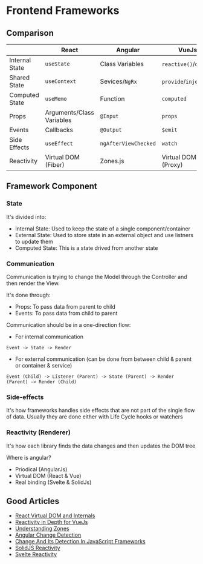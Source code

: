 # Frontend Frameworks

## Comparison

|                | React                     | Angular              | VueJs                 | AngularJs       | SolidJs        | Svelte                     |
| -------------- | ------------------------- | -------------------- | --------------------- | --------------- | -------------- | -------------------------- |
| Internal State | `useState`                | Class Variables      | `reactive()`/`data()` | `$state`        | `createSignal` | Variables                  |
| Shared State   | `useContext`              | Sevices/`NgRx`       | `provide`/`inject`    | Services        | `useContext`   | `setContenxt`/`getContext` |
| Computed State | `useMemo`                 | Function             | `computed`            | Functions       | `createMemo`   | `$:`                       |
| Props          | Arguments/Class Variables | `@Input`             | `props`               | Class Variables | Arguments      | `export`                   |
| Events         | Callbacks                 | `@Output`            | `$emit`               | Callbacks       | Callbacks      | `dispatch`                 |
| Side Effects   | `useEffect`               | `ngAfterViewChecked` | `watch`               | `$watch`        | `createEffect` | `afterUpdate`              |
| Reactivity     | Virtual DOM (Fiber)       | Zones.js             | Virtual DOM (Proxy)   | $digest Cycle   | Direct (N/A)   | Direct (N/A)               |

## Framework Component

### State

It's divided into:

- Internal State: Used to keep the state of a single component/container
- External State: Used to store state in an external object and use listners to update them
- Computed State: This is a state drived from another state

### Communication

Communication is trying to change the Model through the Controller and then render the View.

It's done through:

- Props: To pass data from parent to child
- Events: To pass data from child to parent

Communication should be in a one-direction flow:

- For internal communication

```
Event -> State -> Render
```

- For external communication (can be done from between child & parent or container & service)

```
Event (Child) -> Listener (Parent) -> State (Parent) -> Render (Parent) -> Render (Child)
```

### Side-effects

It's how frameworks handles side effects that are not part of the single flow of data. Usually they are done either with Life Cycle hooks or watchers

### Reactivity (Renderer)

It's how each library finds the data changes and then updates the DOM tree

Where is angular?

- Priodical (AngularJs)
- Virtual DOM (React & Vue)
- Real binding (Svelte & SolidJs)

## Good Articles

- [React Virtual DOM and Internals](https://reactjs.org/docs/faq-internals.html#gatsby-focus-wrapper)
- [Reactivity in Depth for VueJs](https://vuejs.org/guide/extras/reactivity-in-depth.html)
- [Understanding Zones](https://blog.thoughtram.io/angular/2016/01/22/understanding-zones.html)
- [Angular Change Detection](https://angular.io/guide/change-detection)
- [Change And Its Detection In JavaScript Frameworks](https://teropa.info/blog/2015/03/02/change-and-its-detection-in-javascript-frameworks.html)
- [SolidJS Reactivity](https://www.solidjs.com/guides/reactivity)
- [Svelte Reactivity](https://svelte.dev/blog/svelte-3-rethinking-reactivity)
